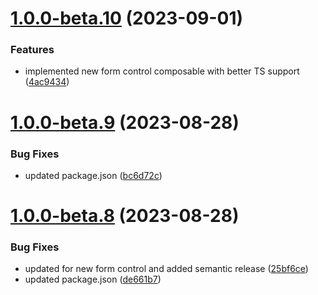 # [1.0.0-beta.10](https://github.com/vue-interface/textarea-field/compare/v1.0.0-beta.9...v1.0.0-beta.10) (2023-09-01)


### Features

* implemented new form control composable with better TS support ([4ac9434](https://github.com/vue-interface/textarea-field/commit/4ac9434d3a8a8e59594347e9077b3f3093ca2bb7))

# [1.0.0-beta.9](https://github.com/vue-interface/textarea-field/compare/v1.0.0-beta.8...v1.0.0-beta.9) (2023-08-28)


### Bug Fixes

* updated package.json ([bc6d72c](https://github.com/vue-interface/textarea-field/commit/bc6d72c3508b15031b39fccc805aa0d7c903b075))

# [1.0.0-beta.8](https://github.com/vue-interface/textarea-field/compare/v1.0.0-beta.7...v1.0.0-beta.8) (2023-08-28)


### Bug Fixes

* updated for new form control and added semantic release ([25bf6ce](https://github.com/vue-interface/textarea-field/commit/25bf6ce9305c9b72e6de42028e370236daf9f8e9))
* updated package.json ([de661b7](https://github.com/vue-interface/textarea-field/commit/de661b7ca615a4566402cf982161e1ead79550fb))
